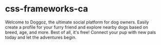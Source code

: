 # css-frameworks-ca

Welcome to Doggoz, the ultimate social platform for dog owners. Easily create a profile for your furry friend and explore nearby dogs based on breed, age, and more. Best of all, it's free! Connect your pup with new pals today and let the adventures begin.
